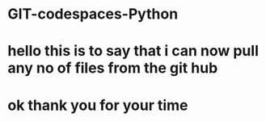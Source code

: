 # GIT-codespaces-Python


# hello this is to say that i can now pull any no of files from the git hub 
# ok thank you for your time 
